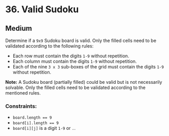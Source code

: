 # 36. Valid Sudoku

## Medium

Determine if a `9x9` Sudoku board is valid. Only the filled cells need to be validated according to the following rules:

- Each row must contain the digits `1-9` without repetition.
- Each column must contain the digits `1-9` without repetition.
- Each of the nine `3 x 3` sub-boxes of the grid must contain the digits `1-9` without repetition.

**Note:** A Sudoku board (partially filled) could be valid but is not necessarily solvable. Only the filled cells need
to be validated according to the mentioned rules.

### Constraints:

- `board.length == 9`
- `board[i].length == 9`
- `board[i][j]` is a digit `1-9` or `.`.
